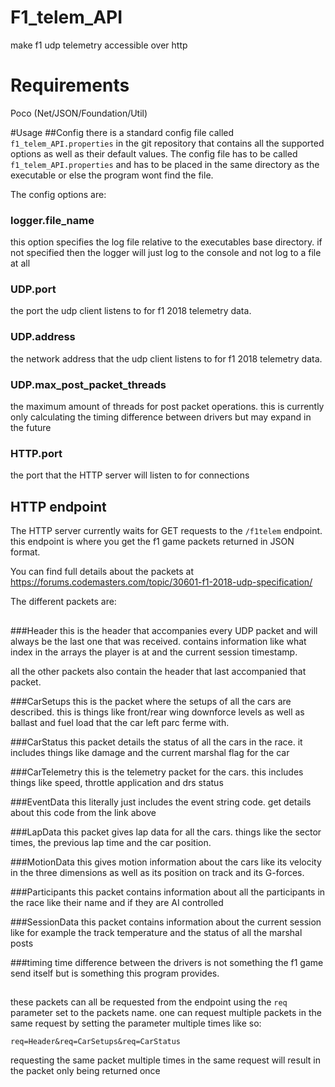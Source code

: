 # F1_telem_API
make f1 udp telemetry accessible over http

# Requirements
Poco (Net/JSON/Foundation/Util)

#Usage
##Config
there is a standard config file called `f1_telem_API.properties` in the git repository that contains all the 
supported options as well as their default values. The config file has to be called `f1_telem_API.properties`
and has to be placed in the same directory as the executable or else the program wont find the file.

The config options are: 

### logger.file_name
this option specifies the log file relative to the executables base directory. if not specified then the
logger will just log to the console and not log to a file at all

### UDP.port
the port the udp client listens to for f1 2018 telemetry data.

### UDP.address
the network address that the udp client listens to for f1 2018 telemetry data.

### UDP.max_post_packet_threads
the maximum amount of threads for post packet operations. this is currently only calculating the timing 
difference between drivers but may expand in the future

### HTTP.port
the port that the HTTP server will listen to for connections

## HTTP endpoint
The HTTP server currently waits for GET requests to the `/f1telem` endpoint.
this endpoint is where you get the f1 game packets returned in JSON format. 

You can find full details about the packets at 
https://forums.codemasters.com/topic/30601-f1-2018-udp-specification/

The different packets are: 
##
###Header
this is the header that accompanies every UDP packet and will always be the last one that was received. 
contains information like what index in the arrays the player is at and the current session timestamp.

all the other packets also contain the header that last accompanied that packet.

###CarSetups
this is the packet where the setups of all the cars are described. this is things like front/rear wing downforce
levels as well as ballast and fuel load that the car left parc ferme with. 

###CarStatus
this packet details the status of all the cars in the race. it includes things like damage and
the current marshal flag for the car

###CarTelemetry
this is the telemetry packet for the cars. this includes things like speed, throttle application and drs status

###EventData
this literally just includes the event string code. get details about this code from the link above

###LapData
this packet gives lap data for all the cars. things like the sector times, the previous lap time and the car position.

###MotionData
this gives motion information about the cars like its velocity in the three dimensions as well as its position
on track and its G-forces.

###Participants
this packet contains information about all the participants in the race like their name
and if they are AI controlled 

###SessionData
this packet contains information about the current session like for example the track temperature and the
status of all the marshal posts

###timing
time difference between the drivers is not something the f1 game send itself but is something this program provides.

##
these packets can all be requested from the endpoint using the `req` parameter set to the packets name.
one can request multiple packets in the same request by setting the parameter multiple times like so:

``req=Header&req=CarSetups&req=CarStatus``

requesting the same packet multiple times in the same request will result in the packet only being returned once
